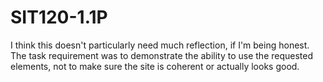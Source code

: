 # SIT120-1.1P
I think this doesn't particularly need much reflection, if I'm being honest. 
The task requirement was to demonstrate the ability to use the requested elements, not to make sure the site is coherent or actually looks good.
